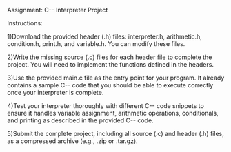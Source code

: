 Assignment: C-- Interpreter Project

Instructions:

1)Download the provided header (.h) files: interpreter.h, arithmetic.h, condition.h, print.h, and variable.h. You can modify these files. 

2)Write the missing source (.c) files for each header file to complete the project. You will need to implement the functions defined in the headers.

3)Use the provided main.c file as the entry point for your program. It already contains a sample C-- code that you should be able to execute correctly once your interpreter is complete.

4)Test your interpreter thoroughly with different C-- code snippets to ensure it handles variable assignment, arithmetic operations, conditionals, and printing as described in the provided C-- code.

5)Submit the complete project, including all source (.c) and header (.h) files, as a compressed archive (e.g., .zip or .tar.gz).
